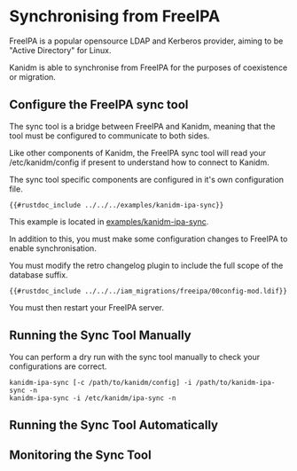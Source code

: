 # Synchronising from FreeIPA

FreeIPA is a popular opensource LDAP and Kerberos provider, aiming to be "Active Directory" for
Linux.

Kanidm is able to synchronise from FreeIPA for the purposes of coexistence or migration.

## Configure the FreeIPA sync tool

The sync tool is a bridge between FreeIPA and Kanidm, meaning that the tool must be configured to
communicate to both sides.

Like other components of Kanidm, the FreeIPA sync tool will read your /etc/kanidm/config if present
to understand how to connect to Kanidm.

The sync tool specific components are configured in it's own configuration file.

```
{{#rustdoc_include ../../../examples/kanidm-ipa-sync}}
```

This example is located in [examples/kanidm-ipa-sync](https://github.com/kanidm/kanidm/blob/master/examples/kanidm-ipa-sync).

In addition to this, you must make some configuration changes to FreeIPA to enable synchronisation.

You must modify the retro changelog plugin to include the full scope of the database suffix.

```
{{#rustdoc_include ../../../iam_migrations/freeipa/00config-mod.ldif}}
```

You must then restart your FreeIPA server.

## Running the Sync Tool Manually

You can perform a dry run with the sync tool manually to check your configurations are
correct.

    kanidm-ipa-sync [-c /path/to/kanidm/config] -i /path/to/kanidm-ipa-sync -n
    kanidm-ipa-sync -i /etc/kanidm/ipa-sync -n

## Running the Sync Tool Automatically




## Monitoring the Sync Tool



